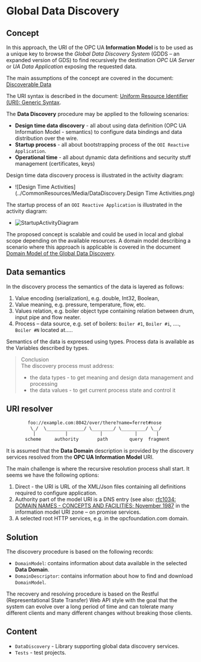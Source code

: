 # Global Data Discovery

## Concept

In this approach, the URI of the OPC UA **Information Model** is to be used as a unique key to browse the _Global Data Discovery System_ \(GDDS – an expanded version of GDS\) to find recursively the destination _OPC UA Server_ or _UA Data Application_ exposing the requested data.

The main assumptions of the concept are covered in the document:  
[Discoverable Data](../SemanticData/README.MD#discoverable-data)

The URI syntax is described in the document: [Uniform Resource Identifier \(URI\): Generic Syntax](http://tools.ietf.org/html/rfc3986).

The **Data Discovery** procedure may be applied to the following scenarios:

* **Design time data discovery** - all about using data definition \(OPC UA Information Model - semantics\) to configure data bindings and data distribution over the wire.
* **Startup process** - all about bootstrapping process of the `OOI Reactive Application`.
* **Operational time** - all about dynamic data definitions and security stuff management \(certificates, keys\)

Design time data discovery process is illustrated in the activity diagram:

* ![Design Time Activities](../CommonResources/Media/DataDiscovery.Design Time Activities.png)

The startup process of an `OOI Reactive Application` is illustrated in the activity diagram:

* ![StartupActivityDiagram](../CommonResources/Media/DataDiscovery.StartupActivityDiagram.png)

The proposed concept is scalable and could be used in local and global scope depending on the available resources. A domain model describing a scenario where this approach is applicable is covered in the document [Domain Model of the Global Data Discovery](./DomainModel.md).

## Data semantics

In the discovery process the semantics of the data is layered as follows:

1. Value encoding \(serialization\), e.g. double, Int32, Boolean,
2. Value meaning, e.g. pressure, temperature, flow, etc.
3. Values relation, e.g. boiler object type containing relation between drum, input pipe and flow neater.
4. Process – data source, e.g. set of boilers: `Boiler #1`, `Boiler #i`, ...., `Boiler #N` located at…..

Semantics of the data is expressed using types. Process data is available as the Variables described by types.

> Conclusion  
> The discovery process must address:
>
> * the data types - to get meaning and design data management and processing
> * the data values - to get current process state and control it

## URI resolver

```txt
        foo://example.com:8042/over/there?name=ferret#nose
         \_/  \______________/ \________/ \_________/ \__/
          |           |            |            |       |
       scheme     authority       path        query  fragment
```

It is assumed that the **Data Domain** description is provided by the discovery services resolved from the **OPC UA Information Model** URI.

The main challenge is where the recursive resolution process shall start. It seems we have the following options:

1. Direct - the URI is URL of the XML/Json files containing all definitions required to configure application.
2. Authority part of the model URI is a DNS entry (see also: [rfc1034: DOMAIN NAMES - CONCEPTS AND FACILITIES; November 1987](https://tools.ietf.org/html/rfc1034) in the information model URI zone – on promise services.  
3. A selected root HTTP services, e.g. in the opcfoundation.com domain.

## Solution

The discovery procedure is based on the following records:

* `DomainModel`: contains information about data available in the selected **Data Domain**.
* `DomainDescriptor`: contains information about how to find and download `DomainModel`.

The recovery and resolving procedure is based on the Restful \(Representational State Transfer\) Web API style with the goal that the system can evolve over a long period of time and can tolerate many different clients and many different changes without breaking those clients.

## Content

* `DataDiscovery` - Library supporting global data discovery services.
* `Tests` - test projects.
